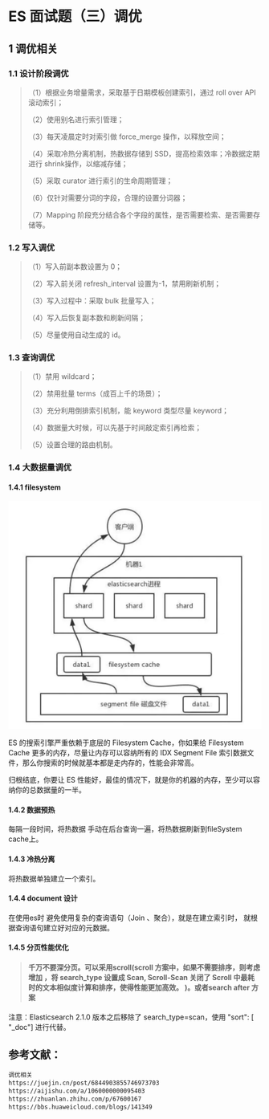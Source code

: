 # ES 面试题（三）调优

## 1 调优相关

### 1.1 设计阶段调优



> （1）根据业务增量需求，采取基于日期模板创建索引，通过 roll over API 滚动索引；
>
> （2）使用别名进行索引管理；
>
> （3）每天凌晨定时对索引做 force\_merge 操作，以释放空间；
>
> （4）采取冷热分离机制，热数据存储到 SSD，提高检索效率；冷数据定期进行 shrink操作，以缩减存储；
>
> （5）采取 curator 进行索引的生命周期管理；
>
> （6）仅针对需要分词的字段，合理的设置分词器；
>
> （7）Mapping 阶段充分结合各个字段的属性，是否需要检索、是否需要存储等。



### 1.2 写入调优



> （1）写入前副本数设置为 0；
>
> （2）写入前关闭 refresh\_interval 设置为-1，禁用刷新机制；
>
> （3）写入过程中：采取 bulk 批量写入；
>
> （4）写入后恢复副本数和刷新间隔；
>
> （5）尽量使用自动生成的 id。

### 1.3 查询调优

> （1）禁用 wildcard；
>
> （2）禁用批量 terms（成百上千的场景）；
>
> （3）充分利用倒排索引机制，能 keyword 类型尽量 keyword；
>
> （4）数据量大时候，可以先基于时间敲定索引再检索；
>
> （5）设置合理的路由机制。

### 1.4 大数据量调优

#### 1.4.1 filesystem

![](../../.gitbook/assets/image%20%2847%29.png)

ES 的搜索引擎严重依赖于底层的 Filesystem Cache，你如果给 Filesystem Cache 更多的内存，尽量让内存可以容纳所有的 IDX Segment File 索引数据文件，那么你搜索的时候就基本都是走内存的，性能会非常高。

归根结底，你要让 ES 性能好，最佳的情况下，就是你的机器的内存，至少可以容纳你的总数据量的一半。



#### 1.4.2 数据预热

每隔一段时间，将热数据 手动在后台查询一遍，将热数据刷新到fileSystem cache上。

#### 1.4.3  冷热分离

将热数据单独建立一个索引。

#### 1.4.4  document 设计

在使用es时 避免使用复杂的查询语句（Join 、聚合），就是在建立索引时， 就根据查询语句建立好对应的元数据。  


#### 1.4.5 分页性能优化

> #### **千万不要深分页。可以采用scroll\(scroll 方案中，如果不需要排序，则考虑增加** ，将 search\_type 设置成 Scan,  Scroll-Scan 关闭了 Scroll 中最耗时的文本相似度计算和排序，使得性能更加高效。 **\)。或者search after 方案**

注意：Elasticsearch 2.1.0 版本之后移除了 search\_type=scan，使用 "sort": \[ "\_doc"\] 进行代替。

## 



## 参考文献：

```text
调优相关
https://juejin.cn/post/6844903855746973703
https://aijishu.com/a/1060000000095403
https://zhuanlan.zhihu.com/p/67600167
https://bbs.huaweicloud.com/blogs/141349

```

